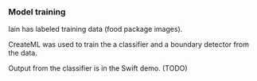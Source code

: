 ### Model training

Iain has labeled training data (food package images).

CreateML was used to train the a classifier and a boundary detector from the data.

Output from the classifier is in the Swift demo. (TODO)
